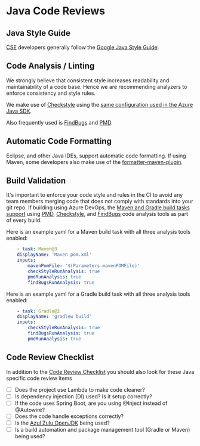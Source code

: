 # Java Code Reviews

## Java Style Guide

[CSE](../../CSE.md) developers generally follow the [Google Java Style Guide](https://google.github.io/styleguide/javaguide.html).

## Code Analysis / Linting

We strongly believe that consistent style increases readability and maintainability of a code base. Hence we are recommending analyzers to enforce consistency and style rules.

We make use of [Checkstyle](https://github.com/checkstyle/checkstyle) using the [same configuration used in the Azure Java SDK](https://github.com/Azure/azure-sdk-for-java/blob/master/eng/code-quality-reports/src/main/resources/checkstyle/checkstyle.xml).  

Also frequently used is [FindBugs](http://findbugs.sourceforge.net/) and [PMD](https://pmd.github.io/).

## Automatic Code Formatting

Eclipse, and other Java IDEs, support automatic code formatting.  If using Maven, some developers also make use of the [formatter-maven-plugin](https://github.com/revelc/formatter-maven-plugin).

## Build Validation

It's important to enforce your code style and rules in the CI to avoid any team members merging code that does not comply with standards into your git repo.  If building using Azure DevOps, the [Maven and Gradle build tasks support](https://docs.microsoft.com/en-us/azure/devops/java/standalone-tools?view=azure-devops) using [PMD](https://pmd.github.io/), [Checkstyle](https://checkstyle.sourceforge.io/), and [FindBugs](http://findbugs.sourceforge.net/) code analysis tools as part of every build.

Here is an example yaml for a Maven build task with all three analysis tools enabled:

```yaml
    - task: Maven@3
    displayName: 'Maven pom.xml'
    inputs:
        mavenPomFile: '$(Parameters.mavenPOMFile)'
        checkStyleRunAnalysis: true
        pmdRunAnalysis: true
        findBugsRunAnalysis: true
```

Here is an example yaml for a Gradle build task with all three analysis tools enabled:

```yaml
    - task: Gradle@2
    displayName: 'gradlew build'
    inputs:
        checkStyleRunAnalysis: true
        findBugsRunAnalysis: true
        pmdRunAnalysis: true
```

## Code Review Checklist

In addition to the [Code Review Checklist](../process-guidance/reviewer-guidance.md) you should also look for these Java specific code review items

* [ ] Does the project use Lambda to make code cleaner?
* [ ] Is dependency injection (DI) used?  Is it setup correctly?
* [ ] If the code uses Spring Boot, are you using @Inject instead of @Autowire?
* [ ] Does the code handle exceptions correctly?
* [ ] Is the [Azul Zulu OpenJDK](https://docs.microsoft.com/en-us/java/azure/jdk/java-jdk-install?view=azure-java-stable) being used?
* [ ] Is a build automation and package management tool (Gradle or Maven) being used?
